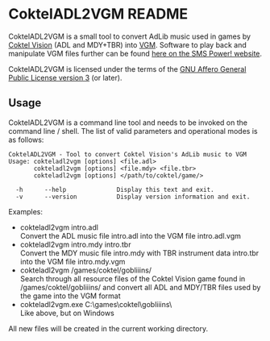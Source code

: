 CoktelADL2VGM README
====================

CoktelADL2VGM is a small tool to convert AdLib music used in games by
[Coktel Vision](https://en.wikipedia.org/wiki/Coktel_Vision) (ADL and MDY+TBR)
into [VGM](http://www.smspower.org/Music/VGMFileFormat). Software to play back
and manipulate VGM files further can be found [here on the SMS Power!
website](http://www.smspower.org/Music/Software).

CoktelADL2VGM is licensed under the terms of the [GNU Affero General Public
License version 3](https://www.gnu.org/licenses/agpl-3.0.html) (or later).

Usage
-----

CoktelADL2VGM is a command line tool and needs to be invoked on the command
line / shell. The list of valid parameters and operational modes is as follows:

    CoktelADL2VGM - Tool to convert Coktel Vision's AdLib music to VGM
    Usage: cokteladl2vgm [options] <file.adl>
           cokteladl2vgm [options] <file.mdy> <file.tbr>
           cokteladl2vgm [options] </path/to/coktel/game/>
    
      -h      --help              Display this text and exit.
      -v      --version           Display version information and exit.

Examples:
- cokteladl2vgm intro.adl  
  Convert the ADL music file intro.adl into the VGM file intro.adl.vgm
- cokteladl2vgm intro.mdy intro.tbr  
  Convert the MDY music file intro.mdy with TBR instrument data intro.tbr
  into the VGM file intro.mdy.vgm
- cokteladl2vgm /games/coktel/gobliiins/  
  Search through all resource files of the Coktel Vision game found
  in /games/coktel/gobliiins/ and convert all ADL and MDY/TBR files
  used by the game into the VGM format
- cokteladl2vgm.exe C:\games\coktel\gobliiins\  
  Like above, but on Windows

All new files will be created in the current working directory.
